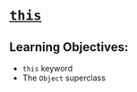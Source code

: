 # [`this`](https://login.codingdojo.com/m/315/9380/63310)

## Learning Objectives:
- `this` keyword
- The `Object` superclass


